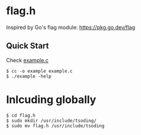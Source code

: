 # flag.h

Inspired by Go's flag module: https://pkg.go.dev/flag

## Quick Start

Check [example.c](./example.c)

```console
$ cc -o example example.c
$ ./example -help
```

# Inlcuding globally

```
$ cd flag.h
$ sudo mkdir /usr/include/tsoding/
$ sudo mv flag.h /usr/include/tsoding
```

